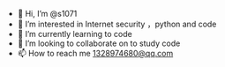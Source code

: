 - 👋 Hi, I’m @s1071
- 👀 I’m interested in Internet security
 ，python and code
- 🌱 I’m currently learning to code
- 💞️ I’m looking to collaborate on to study code
- 📫 How to reach me 1328974680@qq.com

<!---
s1071/s1071 is a ✨ special ✨ repository because its `README.md` (this file) appears on your GitHub profile.
You can click the Preview link to take a look at your changes.
--->
